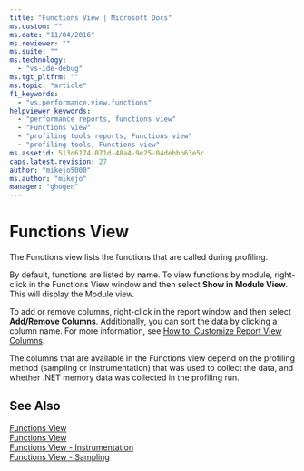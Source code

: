 ```yaml
---
title: "Functions View | Microsoft Docs"
ms.custom: ""
ms.date: "11/04/2016"
ms.reviewer: ""
ms.suite: ""
ms.technology: 
  - "vs-ide-debug"
ms.tgt_pltfrm: ""
ms.topic: "article"
f1_keywords: 
  - "vs.performance.view.functions"
helpviewer_keywords: 
  - "performance reports, functions view"
  - "Functions view"
  - "profiling tools reports, Functions view"
  - "profiling tools, Functions view"
ms.assetid: 513c6174-071d-48a4-9e25-04debbb63e5c
caps.latest.revision: 27
author: "mikejo5000"
ms.author: "mikejo"
manager: "ghogen"
---
```

# Functions View
The Functions view lists the functions that are called during profiling.  
  
 By default, functions are listed by name. To view functions by module, right-click in the Functions View window and then select **Show in Module View**. This will display the Module view.  
  
 To add or remove columns, right-click in the report window and then select **Add/Remove Columns**. Additionally, you can sort the data by clicking a column name. For more information, see [How to: Customize Report View Columns](../profiling/how-to-customize-report-view-columns.md).  
  
 The columns that are available in the Functions view depend on the profiling method (sampling or instrumentation) that was used to collect the data, and whether .NET memory data was collected in the profiling run.  
  
## See Also  
 [Functions View](../profiling/functions-view-sampling-data.md)   
 [Functions View](../profiling/functions-view-instrumentation-data.md)   
 [Functions View - Instrumentation](../profiling/functions-view-dotnet-memory-instrumentation-data.md)   
 [Functions View - Sampling](../profiling/functions-view-dotnet-memory-sampling-data.md)